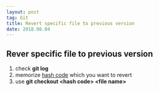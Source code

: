 ```yaml
---
layout: post
tag: Git
title: Revert specific file to previous version
date: 2018.06.04
---
```


## Rever specific file to previous version  
1. check **git log**  
2. memorize <u>hash code</u> which you want to revert  
3. use **git checkout \<hash code\> \<file name\>**   